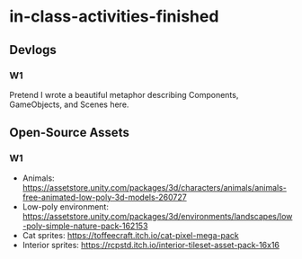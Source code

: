 # in-class-activities-finished
## Devlogs
### W1
Pretend I wrote a beautiful metaphor describing Components, GameObjects, and Scenes here.

## Open-Source Assets
### W1
- Animals: https://assetstore.unity.com/packages/3d/characters/animals/animals-free-animated-low-poly-3d-models-260727 
- Low-poly environment: https://assetstore.unity.com/packages/3d/environments/landscapes/low-poly-simple-nature-pack-162153 
- Cat sprites: https://toffeecraft.itch.io/cat-pixel-mega-pack
- Interior sprites: https://rcpstd.itch.io/interior-tileset-asset-pack-16x16 